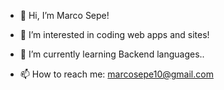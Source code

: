- 👋 Hi, I’m Marco Sepe!
- 👀 I’m interested in coding web apps and sites!
- 🌱 I’m currently learning Backend languages..

- 📫 How to reach me: marcosepe10@gmail.com

<!---
masepe95/masepe95 is a ✨ special ✨ repository because its `README.md` (this file) appears on your GitHub profile.
You can click the Preview link to take a look at your changes.
--->
